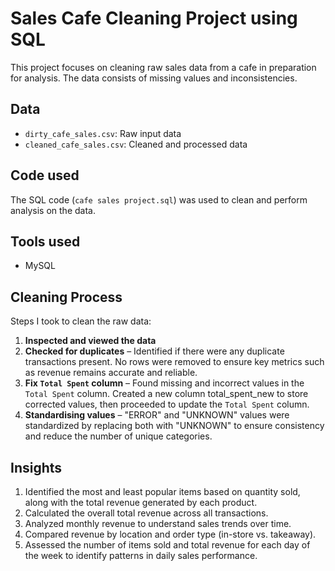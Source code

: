 # Sales Cafe Cleaning Project using SQL

This project focuses on cleaning raw sales data from a cafe in preparation for analysis. The data consists of missing values and inconsistencies.

## Data

- `dirty_cafe_sales.csv`: Raw input data
- `cleaned_cafe_sales.csv`: Cleaned and processed data

## Code used

The SQL code (`cafe sales project.sql`) was used to clean and perform analysis on the data.

## Tools used

- MySQL 

## Cleaning Process

Steps I took to clean the raw data:

1. **Inspected and viewed the data**
2. **Checked for duplicates** – Identified if there were any duplicate transactions present. No rows were removed to ensure key metrics such as revenue remains accurate and reliable.
3. **Fix `Total Spent` column** – Found missing and incorrect values in the `Total Spent` column. Created a new column total_spent_new to store corrected values, then proceeded to update the `Total Spent` column. 
4. **Standardising values** – "ERROR" and "UNKNOWN" values were standardized by replacing both with "UNKNOWN"  to ensure consistency and reduce the number of unique categories.

   
## Insights

1. Identified the most and least popular items based on quantity sold, along with the total revenue generated by each product.
2. Calculated the overall total revenue across all transactions.
3. Analyzed monthly revenue to understand sales trends over time.
4. Compared revenue by location and order type (in-store vs. takeaway).
5. Assessed the number of items sold and total revenue for each day of the week to identify patterns in daily sales performance.
